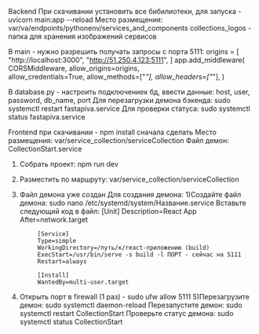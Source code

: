 Backend
При скачивании установить все бибилиотеки, для запуска - uvicorn main:app --reload
Место размещения: var/va/endpoints/pythonenv/services_and_components
collections_logos - папка для хранения изображений сервисов

В main - нужно разрешить получать запросы с порта 5111:
origins = [
    "http://localhost:3000",
    "http://51.250.4.123:5111",
]
app.add_middleware(
    CORSMiddleware,
    allow_origins=origins,  
    allow_credentials=True,
    allow_methods=["*"],
    allow_headers=["*"],
)

В database.py - настроить подключениек бд, ввести данные: host, user, password, db_name, port
Для перезагрузки демона бэкенда: sudo systemctl restart fastapiva.service
Для проверки статуса: sudo systemctl status fastapiva.service

Frontend
при скачивании - npm install сначала сделать
Место размещения: var/service_collection/serviceCollection
Файл демон: CollectionStart.service

1) Собрать проект: npm run dev
2) Разместить по маршруту: var/service_collection/serviceCollection
3) Файл демона уже создан
	Для создания демона:
		1)Создайте файл демона: sudo nano /etc/systemd/system/Название.service
		Вставьте следующий код в файл: 
			[Unit]
			Description=React App
			After=network.target

			[Service]
			Type=simple
			WorkingDirectory=/путь/к/react-приложению (build)
			ExecStart=/usr/bin/serve -s build -l ПОРТ - сейчас на 5111
			Restart=always

			[Install]
			WantedBy=multi-user.target
4) Открыть порт в firewall (1 раз) - sudo ufw allow 5111
5)Перезагрузите демон: sudo systemctl daemon-reload
  Перезапустите демон: sudo systemctl restart CollectionStart
  Проверьте статус демона: sudo systemctl status CollectionStart
